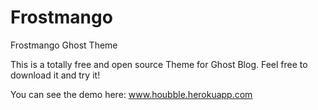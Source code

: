 # Frostmango
Frostmango Ghost Theme

This is a totally free and open source Theme for Ghost Blog.
Feel free to download it and try it!

You can see the demo here:
www.houbble.herokuapp.com
